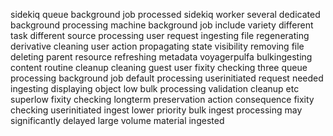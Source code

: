 sidekiq queue background job processed sidekiq worker several dedicated background processing machine background job include variety different task different source processing user request ingesting file regenerating derivative cleaning user action propagating state visibility removing file deleting parent resource refreshing metadata voyagerpulfa bulkingesting content routine cleanup cleaning guest user fixity checking three queue processing background job default processing userinitiated request needed ingesting displaying object low bulk processing validation cleanup etc superlow fixity checking longterm preservation action consequence fixity checking userinitiated ingest lower priority bulk ingest processing may significantly delayed large volume material ingested